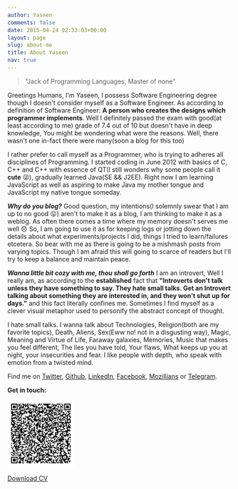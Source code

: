 ```yaml
---
author: Yaseen
comments: false
date: 2015-04-24 02:33:03+00:00
layout: page
slug: about-me
title: About Yaseen
nav: true
---
```


<!-- <p class="banner"><img src="/images/kido.jpg" alt="Kaustav Das Modak" style="width: 250px;"></p> -->

>"Jack of Programming Languages, Master of none"

Greetings Humans, I'm Yaseen, I possess Software Engineering degree though I doesn't consider myself as a Software Engineer. As according to definition of Software Engineer: **A person who creates the designs which programmer implements**. Well I definitely passed the exam with good(at least according to me) grade of 7.4 out of 10 but doesn't have in deep knowledge, You might be wondering what were the reasons. Well, there wasn't one in-fact there were many(soon a blog for this too)

 I rather prefer to call myself as a Programmer, who is trying to adheres all disciplines of Programming. I started coding in June 2012 with basics of C, C++ and C++ with essence of QT(I still wonders why some people call it __cute__ :stuck_out_tongue_winking_eye:), gradually learned Java(SE && J2EE). Right now I am learning JavaScript as well as aspiring to make Java my mother tongue and JavaScript my native tongue someday.

***Why do you blog?***
Good question, my intentions(I solemnly swear that I am up to no good :stuck_out_tongue:) aren't to make it as a blog, I am thinking to make it as a weblog. As often there comes a time where my memory doesn't serves me well :disappointed: So, I am going to use it as for keeping logs or jotting down the details about what experiments/projects I did, things I tried to learn/failures etcetera. So bear with me as there is going to be a mishmash posts from varying topics. Though I am afraid this will going to scarce of readers but I'll try to keep a balance and maintain peace.

***Wanna little bit cozy with me, thou shall go forth***
I am an introvert, Well I really am, as according to the __established__ fact that **"Introverts don't talk unless they have something to say. They hate small talks. Get an Introvert talking about something they are interested in, and they won't shut up for days."** and this fact literally confines me. Sometimes I find myself as a clever visual metaphor used to personify the abstract concept of thought.

I hate small talks. I wanna talk about Technologies, Religion(both are my favorite topics), Death, Aliens, Sex(Eww no! not in a disgusting way), Magic, Meaning and Virtue of Life, Faraway galaxies, Memories, Music that makes you feel different, The lies you have told, Your flaws, What keeps up you at night, your insecurities and fear. I like people with depth, who speak with emotion from a twisted mind.

Find me on [Twitter](http://twitter.com/foxt7ot), [Github](https://github.com/foxt7ot), [LinkedIn](http://in.linkedin.com/in/foxt7ot), [Facebook](https://facebook.com/myaseenakakhan), [Mozillians](https://mozillians.org/en-US/u/foxt7ot/) or [Telegram](https://telegram.me/foxt7ot).

**Get in touch:**

![VCard QR Code](/images/vcard-qrcode.jpg)

<a href="/static/cv/Yaseen-CV-Apr-2016.pdf" class="button">Download CV</a>
